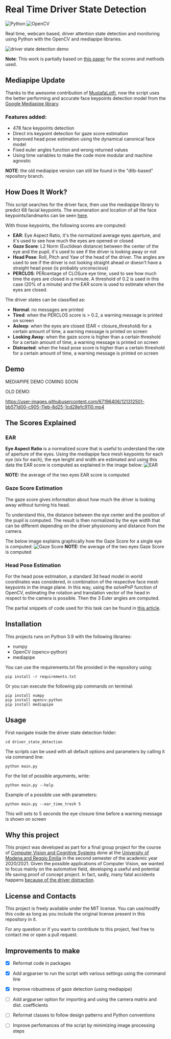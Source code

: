 # Real Time Driver State Detection
![Python](https://img.shields.io/badge/python-3670A0?style=for-the-badge&logo=python&logoColor=ffdd54)  ![OpenCV](https://img.shields.io/badge/opencv-%23white.svg?style=for-the-badge&logo=opencv&logoColor=white) 

Real time, webcam based, driver attention state detection and monitoring using Python with the OpenCV and mediapipe libraries.


![driver state detection demo](https://user-images.githubusercontent.com/67196406/173455413-ba95db40-6be5-4d64-9a1d-6c998854130e.gif)


**Note**:
This work is partially based on [this paper](https://www.researchgate.net/publication/327942674_Vision-Based_Driver%27s_Attention_Monitoring_System_for_Smart_Vehicles) for the scores and methods used.

## Mediapipe Update
Thanks to the awesome contribution of [MustafaLotfi](https://github.com/MustafaLotfi), now the script uses the better performing and accurate face keypoints detection model from the [Google Mediapipe library](https://github.com/google/mediapipe).

### Features added:
- 478 face keypoints detection
- Direct iris keypoint detection for gaze score estimation
- Improved head pose estimation using the dynamical canonical face model
- Fixed euler angles function and wrong returned values
- Using time variables to make the code more modular and machine agnostic

**NOTE**: the old mediapipe version can still be found in the "dlib-based" repository branch.

## How Does It Work?

This script searches for the driver face, then use the mediapipe library to predict 68 facial keypoints.
The enumeration and location of all the face keypoints/landmarks can be seen [here](https://raw.githubusercontent.com/e-candeloro/Driver-State-Detection/master/predictor/Keypoint%20map%20example.png).

With those keypoints, the following scores are computed:

- **EAR**: Eye Aspect Ratio, it's the normalized average eyes aperture, and it's used to see how much the eyes are opened or closed
- **Gaze Score**: L2 Norm (Euclidean distance) between the center of the eye and the pupil, it's used to see if the driver is looking away or not
- **Head Pose**: Roll, Pitch and Yaw of the head of the driver. The angles are used to see if the driver is not looking straight ahead or doesn't have a straight head pose (is probably unconscious)
- **PERCLOS**: PERcentage of CLOSure eye time, used to see how much time the eyes are closed in a minute. A threshold of 0.2 is used in this case (20% of a minute) and the EAR score is used to estimate when the eyes are closed.

The driver states can be classified as:
- **Normal**: no messages are printed
- **Tired**: when the PERCLOS score is > 0.2, a warning message is printed on screen
- **Asleep**: when the eyes are closed (EAR < closure_threshold) for a certain amount of time, a warning message is printed on screen
- **Looking Away**: when the gaze score is higher than a certain threshold for a certain amount of time, a warning message is printed on screen
- **Distracted**: when the head pose score is higher than a certain threshold for a certain amount of time, a warning message is printed on screen

## Demo
MEDIAPIPE DEMO COMING SOON

OLD DEMO:

https://user-images.githubusercontent.com/67196406/121312501-bb571d00-c905-11eb-8d25-1cd28efc9110.mp4

## The Scores Explained

### EAR
**Eye Aspect Ratio** is a normalized score that is useful to understand the rate of aperture of the eyes.
Using the mediapipe face mesh keypoints for each eye (six for each), the eye lenght and width are estimated and using this data the EAR score is computed as explained in the image below:
![EAR](https://user-images.githubusercontent.com/67196406/121489162-18210900-c9d4-11eb-9d2e-765f5ac42286.png)

**NOTE:** the average of the two eyes EAR score is computed


### Gaze Score Estimation
The gaze score gives information about how much the driver is looking away without turning his head.

To understand this, the distance between the eye center and the position of the pupil is computed. The result is then normalized by the eye width that can be different depending on the driver physionomy and distance from the camera.

The below image explains graphically how the Gaze Score for a single eye is computed:
![Gaze Score](https://user-images.githubusercontent.com/67196406/121489746-ab5a3e80-c9d4-11eb-8f33-d34afd0947b4.png)
**NOTE:** the average of the two eyes Gaze Score is computed


### Head Pose Estimation
For the head pose estimation, a standard 3d head model in world coordinates was considered, in combination of the respective face mesh keypoints in the image plane. 
In this way, using the solvePnP function of OpenCV, estimating the rotation and translation vector of the head in respect to the camera is possible.
Then the 3 Euler angles are computed.

The partial snippets of code used for this task can be found in [this article](https://learnopencv.com/head-pose-estimation-using-opencv-and-dlib/).


## Installation

This projects runs on Python 3.9 with the following libraries:

- numpy
- OpenCV (opencv-python)
- mediapipe

You can use the requirements.txt file provided in the repository using:
    
    pip install -r requirements.txt
    
Or you can execute the following pip commands on terminal:

```
pip install numpy
pip install opencv-python
pip install mediapipe
```

## Usage
First navigate inside the driver state detection folder:
    
    cd driver_state_detection

The scripts can be used with all default options and parameters by calling it via command line:

    python main.py

For the list of possible arguments, write:

    python main.py --help

Example of a possible use with parameters:

    python main.py --ear_time_tresh 5

This will sets to 5 seconds the eye closure time before a warning  message is shown on screen

## Why this project
This project was developed as part for a final group project for the course of [Computer Vision and Cognitive Systems](https://international.unimore.it/singleins.html?ID=295) done at the [University of Modena and Reggio Emilia](https://international.unimore.it/) in the second semester of the academic year 2020/2021.
Given the possible applications of Computer Vision, we wanted to focus mainly on the automotive field, developing a useful and potential life saving proof of concept project.
In fact, sadly, many fatal accidents happens [because of the driver distraction](https://www.nhtsa.gov/risky-driving/distracted-driving).

## License and Contacts

This project is freely available under the MIT license. You can use/modify this code as long as you include the original license present in this repository in it.

For any question or if you want to contribute to this project, feel free to contact me or open a pull request.

## Improvements to make
- [x] Reformat code in packages
- [x] Add argparser to run the script with various settings using the command line
- [x] Improve robustness of gaze detection (using mediapipe)
- [ ] Add argparser option for importing and using the camera matrix and dist. coefficients
- [ ] Reformat classes to follow design patterns and Python conventions
- [ ] Improve perfomances of the script by minimizing image processing steps


